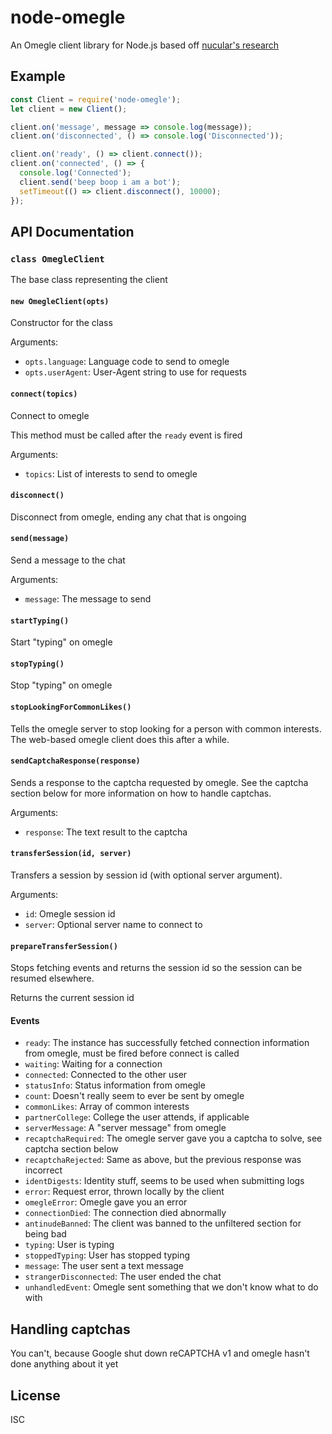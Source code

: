 # node-omegle

An Omegle client library for Node.js based off
[nucular's research](https://gist.github.com/nucular/e19264af8d7fc8a26ece)

## Example

```js
const Client = require('node-omegle');
let client = new Client();

client.on('message', message => console.log(message));
client.on('disconnected', () => console.log('Disconnected'));

client.on('ready', () => client.connect());
client.on('connected', () => {
  console.log('Connected');
  client.send('beep boop i am a bot');
  setTimeout(() => client.disconnect(), 10000);
});
```

## API Documentation

### `class OmegleClient`

The base class representing the client

#### `new OmegleClient(opts)`

Constructor for the class

Arguments:

- `opts.language`: Language code to send to omegle
- `opts.userAgent`: User-Agent string to use for requests

#### `connect(topics)`

Connect to omegle

This method must be called after the `ready` event is fired

Arguments:

- `topics`: List of interests to send to omegle

#### `disconnect()`

Disconnect from omegle, ending any chat that is ongoing

#### `send(message)`

Send a message to the chat

Arguments:

- `message`: The message to send

#### `startTyping()`

Start "typing" on omegle

#### `stopTyping()`

Stop "typing" on omegle

#### `stopLookingForCommonLikes()`

Tells the omegle server to stop looking for a person with common interests.
The web-based omegle client does this after a while.

#### `sendCaptchaResponse(response)`

Sends a response to the captcha requested by omegle. See the captcha section
below for more information on how to handle captchas.

Arguments:

- `response`: The text result to the captcha

#### `transferSession(id, server)`

Transfers a session by session id (with optional server argument).

Arguments:

- `id`: Omegle session id
- `server`: Optional server name to connect to

#### `prepareTransferSession()`

Stops fetching events and returns the session id so the session can be
resumed elsewhere.

Returns the current session id

#### Events

- `ready`: The instance has successfully fetched connection information from
  omegle, must be fired before connect is called
- `waiting`: Waiting for a connection
- `connected`: Connected to the other user
- `statusInfo`: Status information from omegle
- `count`: Doesn't really seem to ever be sent by omegle
- `commonLikes`: Array of common interests
- `partnerCollege`: College the user attends, if applicable
- `serverMessage`: A "server message" from omegle
- `recaptchaRequired`: The omegle server gave you a captcha to solve, see
  captcha section below
- `recaptchaRejected`: Same as above, but the previous response was incorrect
- `identDigests`: Identity stuff, seems to be used when submitting logs
- `error`: Request error, thrown locally by the client
- `omegleError`: Omegle gave you an error
- `connectionDied`: The connection died abnormally
- `antinudeBanned`: The client was banned to the unfiltered section for
  being bad
- `typing`: User is typing
- `stoppedTyping`: User has stopped typing
- `message`: The user sent a text message
- `strangerDisconnected`: The user ended the chat
- `unhandledEvent`: Omegle sent something that we don't know what to do with

## Handling captchas

You can't, because Google shut down reCAPTCHA v1 and omegle hasn't done
anything about it yet

## License

ISC
